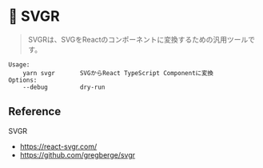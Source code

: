 # 🎡 SVGR

>SVGRは、SVGをReactのコンポーネントに変換するための汎用ツールです。

```shell
Usage:
    yarn svgr       SVGからReact TypeScript Componentに変換
Options:
    --debug         dry-run
```

## Reference

SVGR

- <https://react-svgr.com/>
- <https://github.com/gregberge/svgr>
